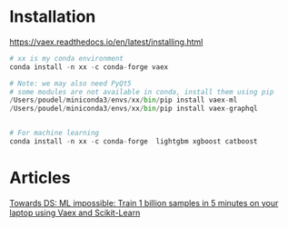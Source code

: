 # Installation
https://vaex.readthedocs.io/en/latest/installing.html
```python
# xx is my conda environment
conda install -n xx -c conda-forge vaex

# Note: we may also need PyQt5
# some modules are not available in conda, install them using pip
/Users/poudel/miniconda3/envs/xx/bin/pip install vaex-ml
/Users/poudel/miniconda3/envs/xx/bin/pip install vaex-graphql


# For machine learning
conda install -n xx -c conda-forge  lightgbm xgboost catboost
```

# Articles
[Towards DS: ML impossible: Train 1 billion samples in 5 minutes on your laptop using Vaex and Scikit-Learn](https://towardsdatascience.com/ml-impossible-train-a-1-billion-sample-model-in-20-minutes-with-vaex-and-scikit-learn-on-your-9e2968e6f385)
